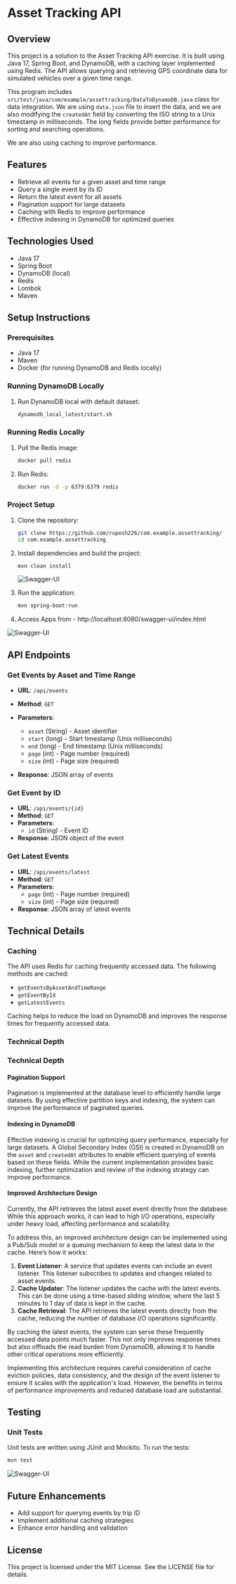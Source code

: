 # Asset Tracking API

## Overview

This project is a solution to the Asset Tracking API exercise. It is built using Java 17, Spring Boot, and DynamoDB, with a caching layer implemented using Redis. The API allows querying and retrieving GPS coordinate data for simulated vehicles over a given time range.

This program includes `src/test/java/com/example/assettracking/DataToDynamoDB.java` class for data integration. We are using `data.json` file to insert the data, and we are also modifying the `createdAt` field by converting the ISO string to a Unix timestamp in milliseconds. The long fields provide better performance for sorting and searching operations.

We are also using caching to improve performance.

## Features

- Retrieve all events for a given asset and time range
- Query a single event by its ID
- Return the latest event for all assets
- Pagination support for large datasets
- Caching with Redis to improve performance
- Effective indexing in DynamoDB for optimized queries

## Technologies Used

- Java 17
- Spring Boot
- DynamoDB (local)
- Redis
- Lombok
- Maven

## Setup Instructions

### Prerequisites

- Java 17
- Maven
- Docker (for running DynamoDB and Redis locally)

### Running DynamoDB Locally

1. Run DynamoDB local with default dataset:
   ```sh
   dynamodb_local_latest/start.sh
   ```

### Running Redis Locally

1. Pull the Redis image:
   ```sh
   docker pull redis
   ```
2. Run Redis:
   ```sh
   docker run -d -p 6379:6379 redis
   ```

### Project Setup

1. Clone the repository:

   ```sh
   git clone https://github.com/rupesh226/com.example.assettracking/
   cd com.example.assettracking
   ```

2. Install dependencies and build the project:

   ```sh
   mvn clean install
   ```

   ![Swagger-UI](https://github.com/rupesh226/com.example.assettracking/blob/main/img/MVN-build.png)

3. Run the application:

   ```sh
   mvn spring-boot:run
   ```

4. Access Apps from - http://localhost:8080/swagger-ui/index.html

![Swagger-UI](https://github.com/rupesh226/com.example.assettracking/blob/main/img/Home-Page.png)

## API Endpoints

### Get Events by Asset and Time Range

- **URL**: `/api/events`
- **Method**: `GET`
- **Parameters**:

  - `asset` (String) - Asset identifier
  - `start` (long) - Start timestamp (Unix milliseconds)
  - `end` (long) - End timestamp (Unix milliseconds)
  - `page` (int) - Page number (required)
  - `size` (int) - Page size (required)

- **Response**: JSON array of events

### Get Event by ID

- **URL**: `/api/events/{id}`
- **Method**: `GET`
- **Parameters**:
  - `id` (String) - Event ID
- **Response**: JSON object of the event

### Get Latest Events

- **URL**: `/api/events/latest`
- **Method**: `GET`
- **Parameters**:
  - `page` (int) - Page number (required)
  - `size` (int) - Page size (required)
- **Response**: JSON array of latest events

## Technical Details

### Caching

The API uses Redis for caching frequently accessed data. The following methods are cached:

- `getEventsByAssetAndTimeRange`
- `getEventById`
- `getLatestEvents`

Caching helps to reduce the load on DynamoDB and improves the response times for frequently accessed data.

### Technical Depth

### Technical Depth

#### Pagination Support

Pagination is implemented at the database level to efficiently handle large datasets. By using effective partition keys and indexing, the system can improve the performance of paginated queries.

#### Indexing in DynamoDB

Effective indexing is crucial for optimizing query performance, especially for large datasets. A Global Secondary Index (GSI) is created in DynamoDB on the `asset` and `createdAt` attributes to enable efficient querying of events based on these fields. While the current implementation provides basic indexing, further optimization and review of the indexing strategy can improve performance.

#### Improved Architecture Design

Currently, the API retrieves the latest asset event directly from the database. While this approach works, it can lead to high I/O operations, especially under heavy load, affecting performance and scalability.

To address this, an improved architecture design can be implemented using a Pub/Sub model or a queuing mechanism to keep the latest data in the cache. Here’s how it works:

1. **Event Listener**: A service that updates events can include an event listener. This listener subscribes to updates and changes related to asset events.
2. **Cache Updater**: The listener updates the cache with the latest events. This can be done using a time-based sliding window, where the last 5 minutes to 1 day of data is kept in the cache.
3. **Cache Retrieval**: The API retrieves the latest events directly from the cache, reducing the number of database I/O operations significantly.

By caching the latest events, the system can serve these frequently accessed data points much faster. This not only improves response times but also offloads the read burden from DynamoDB, allowing it to handle other critical operations more efficiently.

Implementing this architecture requires careful consideration of cache eviction policies, data consistency, and the design of the event listener to ensure it scales with the application's load. However, the benefits in terms of performance improvements and reduced database load are substantial.

## Testing

### Unit Tests

Unit tests are written using JUnit and Mockito. To run the tests:

```sh
mvn test
```

![Swagger-UI](https://github.com/rupesh226/com.example.assettracking/blob/main/img/Test-Results.png)

## Future Enhancements

- Add support for querying events by trip ID
- Implement additional caching strategies
- Enhance error handling and validation

## License

This project is licensed under the MIT License. See the LICENSE file for details.
